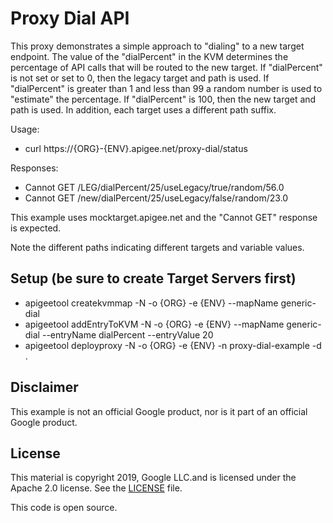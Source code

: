 # Proxy Dial API
This proxy demonstrates a simple approach to "dialing" to a new target endpoint.
The value of the "dialPercent" in the KVM determines the percentage of API calls that will be routed to the new target.
If "dialPercent" is not set or set to 0, then the legacy target and path is used.
If "dialPercent" is greater than 1 and less than 99 a random number is used to "estimate" the percentage.
If "dialPercent" is 100, then the new target and path is used.
In addition, each target uses a different path suffix.


Usage:
* curl https://{ORG}-{ENV}.apigee.net/proxy-dial/status

Responses:
* Cannot GET /LEG/dialPercent/25/useLegacy/true/random/56.0
* Cannot GET /new/dialPercent/25/useLegacy/false/random/23.0

This example uses mocktarget.apigee.net and the "Cannot GET" response is expected.

Note the different paths indicating different targets and variable values.

## Setup (be sure to create Target Servers first)
* apigeetool createkvmmap -N -o {ORG} -e {ENV} --mapName generic-dial
* apigeetool addEntryToKVM -N -o {ORG} -e {ENV} --mapName generic-dial --entryName dialPercent --entryValue 20
* apigeetool deployproxy -N -o {ORG} -e {ENV} -n proxy-dial-example -d .


## Disclaimer

This example is not an official Google product, nor is it part of an official Google product.

## License

This material is copyright 2019, Google LLC.and is licensed under the Apache 2.0 license.
See the [LICENSE](LICENSE) file.

This code is open source.
